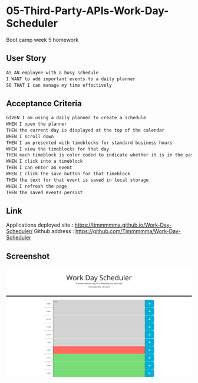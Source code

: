 # 05-Third-Party-APIs-Work-Day-Scheduler
Boot camp week 5 homework

## User Story

```md
AS AN employee with a busy schedule
I WANT to add important events to a daily planner
SO THAT I can manage my time effectively
```

## Acceptance Criteria

```md
GIVEN I am using a daily planner to create a schedule
WHEN I open the planner
THEN the current day is displayed at the top of the calendar
WHEN I scroll down
THEN I am presented with timeblocks for standard business hours
WHEN I view the timeblocks for that day
THEN each timeblock is color coded to indicate whether it is in the past, present, or future
WHEN I click into a timeblock
THEN I can enter an event
WHEN I click the save button for that timeblock
THEN the text for that event is saved in local storage
WHEN I refresh the page
THEN the saved events persist
```

## Link
Applications deployed site : https://timmmmma.github.io/Work-Day-Scheduler/
Github address : https://github.com/Timmmmma/Work-Day-Scheduler

## Screenshot
![image](https://github.com/Timmmmma/05-Third-Party-APIs-Work-Day-Scheduler/blob/main/assets/images/Work%20Day%20Scheduler%20-%20Challenge%205_%20Third-Party%20APIs.png)
